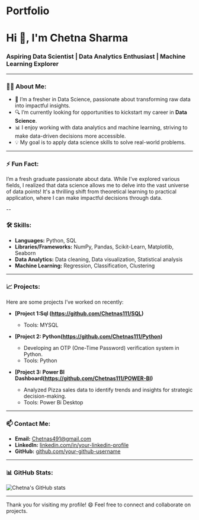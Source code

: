 # Portfolio
# Hi 👋, I'm Chetna Sharma

### Aspiring Data Scientist | Data Analytics Enthusiast | Machine Learning Explorer

---

### 👩‍💻 About Me:
- 🌱 I’m a fresher in Data Science, passionate about transforming raw data into impactful insights.
- 🔍 I’m currently looking for opportunities to kickstart my career in **Data Science**.
- 📊 I enjoy working with data analytics and machine learning, striving to make data-driven decisions more accessible.
- 💡 My goal is to apply data science skills to solve real-world problems.

---

### ⚡ Fun Fact:
I’m a fresh graduate passionate about data. While I’ve explored various fields, I realized that data science allows me to delve into the vast universe of data points! It's a thrilling shift from theoretical learning to practical application, where I can make impactful decisions through data.


--


### 🛠️ Skills:
- **Languages:** Python, SQL
- **Libraries/Frameworks:** NumPy, Pandas, Scikit-Learn, Matplotlib, Seaborn
- **Data Analytics:** Data cleaning, Data visualization, Statistical analysis
- **Machine Learning:** Regression, Classification, Clustering

---

### 📈 Projects:
Here are some projects I’ve worked on recently:

- **[Project 1:Sql (https://github.com/Chetnas111/SQL)**  
  - Tools: MYSQL

- **[Project 2: Python(https://github.com/Chetnas111/Python)**  
  - Developing an OTP (One-Time Password) verification system in Python.
  - Tools: Python

- **[Project 3: Power BI Dashboard(https://github.com/Chetnas111/POWER-BI)**  
  - Analyzed Pizza sales data to identify trends and insights for strategic decision-making.
  - Tools: Power Bi Desktop

---

### 📫 Contact Me:
- **Email:** Chetnas491@gmail.com
- **LinkedIn:** [linkedin.com/in/your-linkedin-profile](http://www.linkedin.com/in/chetna-sharma-a28126280)
- **GitHub:** [github.com/your-github-username](https://github.com/Chetnas111)

---

### 📊 GitHub Stats:
![Chetna's GitHub stats](https://github-readme-stats.vercel.app/api?username=your-github-username&show_icons=true&theme=radical)

---

Thank you for visiting my profile! 😄 Feel free to connect and collaborate on projects.
